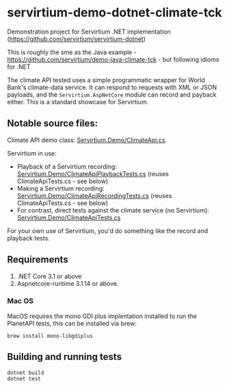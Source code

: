 # servirtium-demo-dotnet-climate-tck

Demonstration project for Servirtium .NET implementation (https://github.com/servirtium/servirtium-dotnet)

This is roughly the sme as the Java example - https://github.com/servirtium/demo-java-climate-tck - but following idioms for .NET

The climate API tested uses a simple programmatic wrapper for World Bank's climate-data service. It can respond to requests with XML or 
JSON payloads, and the `Servirtium.AspNetCore` module can record and payback either. This is a standard showcase for Servirtium.

## Notable source files:

Climate API demo class: [Servirtium.Demo/ClimateApi.cs](https://github.com/servirtium/sdemo-dotnet-climate-tck/blob/master/Servirtium.Demo/ClimateApi.cs). 

Servirtium in use:

* Playback of a Servirtium recording: [Servirtium.Demo/ClimateApiPlaybackTests.cs](https://github.com/servirtium/demo-dotnet-climate-tck/blob/master/Servirtium.Demo/ClimateApiPlaybackTests.cs) (reuses ClimateApiTests.cs - see below)
* Making a Servirtium recording: [Servirtium.Demo/ClimateApiRecordingTests.cs](https://github.com/servirtium/demo-dotnet-climate-tck/blob/master/Servirtium.Demo/ClimateApiRecordingTests.cs) (reuses ClimateApiTests.cs - see below)
* For contrast, direct tests against the climate service (no Servirtium): [Servirtium.Demo/ClimateApiTests.cs](https://github.com/servirtium/demo-dotnet-climate-tck/blob/master/Servirtium.Demo/ClimateApiTests.cs) 

For your own use of Servirtium, you'd do something like the record and playback tests.

## Requirements

1. .NET Core 3.1 or above
2. Aspnetcore-runtime 3.1.14 or above.

### Mac OS

MacOS requires the mono GDI plus implentation installed to run the PlanetAPI tests, this can be installed via brew:

`brew install mono-libgdiplus`

## Building and running tests

```
dotnet build
dotnet test
```
